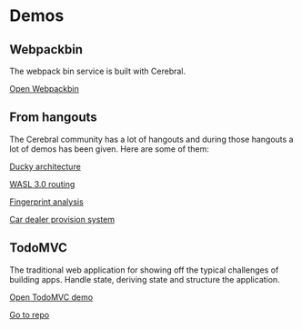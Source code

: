 # Demos

## Webpackbin
The webpack bin service is built with Cerebral.

[Open Webpackbin](https://www.webpackbin.com)

## From hangouts
The Cerebral community has a lot of hangouts and during those hangouts a lot of demos has been given. Here are some of them:

[Ducky architecture](https://youtu.be/uXlxNJfGKjU?t=4m19s)

[WASL 3.0 routing](https://youtu.be/iKkGg8UR514?t=46m13s)

[Fingerprint analysis](https://youtu.be/iKkGg8UR514?t=58m41s)

[Car dealer provision system](https://youtu.be/iKkGg8UR514?t=1m37s)

## TodoMVC
The traditional web application for showing off the typical challenges of building apps. Handle state, deriving state and structure the application.

[Open TodoMVC demo](/todomvc)

[Go to repo](https://github.com/cerebral/cerebral/tree/master/demos/todomvc)
